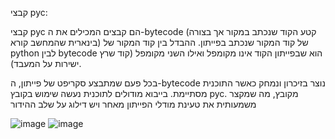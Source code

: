 קבצי pyc:

קבצי pyc הם קבצים המכילים את ה-bytecode (קטע הקוד שנכתב במקור אך בצורה בינארית שהמחשב קורא) של קוד המקור שנכתב בפייתון. ההבדל בין קוד המקור של python לבין bytecode הוא שבפייתון הקוד אינו מקומפל ואילו השני מקומפל (קוד שרץ ישירות על המעבד).

בכל פעם שמתבצע סקריפט של פייתון, ה-bytecode נוצר בזיכרון ונמחק כאשר התוכנית מסתיימת. בייבוא מודולים לתוכנית נעשה שימוש בקובץ pyc. מקובץ, מה שמקצר משמעותית את טעינת מודלי הפייתון מאחר ויש דילוג על שלב ההידור


![image](https://github.com/nemoisthebest/sfot_tichnot/assets/167675622/7b69a0dc-1baf-4913-9c87-f2a08382e9f5)
![image](https://github.com/nemoisthebest/sfot_tichnot/assets/167675622/972ee336-3b9f-4d0c-ad21-fe3f890a2fff)
